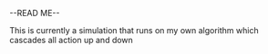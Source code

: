 --READ ME--

This is currently a simulation that runs on my own algorithm which cascades all action up and down